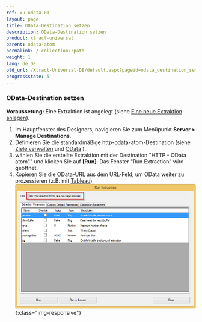 ```yaml
---
ref: xu-odata-01
layout: page
title: OData-Destination setzen
description: OData-Destination setzen
product: xtract-universal
parent: odata-atom
permalink: /:collection/:path
weight: 1
lang: de_DE
old_url: /Xtract-Universal-DE/default.aspx?pageid=odata_destination_setzen
progressstate: 5
---
```

### OData-Destination setzen
**Voraussetung:** Eine Extraktion ist angelegt (siehe [Eine neue Extraktion anlegen](../../erste-schritte/eine-neue-extraktion-anlegen)).

1. Im Hauptfenster des Designers, navigieren Sie zum Menüpunkt **Server > Manage Destinations**.
2. Definieren Sie die standardmäßige http-odata-atom-Destination (siehe [Ziele verwalten](../ziele-verwalten) und [OData](../odata-atom) ).
3. wählen Sie die erstellte Extraktion mit der Destination "HTTP - OData atom"" und klicken Sie auf **[Run]**. 
Das Fenster "Run Extraction" wird geöffnet.
4. Kopieren Sie die OData-URL aus dem URL-Feld, um OData weiter zu prozessieren (z.B. mit [Tableau](../tableau/tableau-mit-odata/eine-extraktion-mit-odata-laden))
![XU-OData-URL](/img/content/XU-OData-URL.png){:class="img-responsive"}
